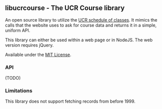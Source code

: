 ## libucrcourse - The UCR Course library
An open source library to utilize the [UCR schedule of classes](http://student08.ucr.edu/em/classes/ScheduleNew/Index.aspx?browse=Browse0). It mimics
the calls that the website uses to ask for course data and returns it in a simple, uniform API.

This library can either be used within a web page or in NodeJS. The web version requires jQuery.

Available under the [MIT License](LICENSE.md).

### API
(TODO)

### Limitations
This library does not support fetching records from before 1999.

